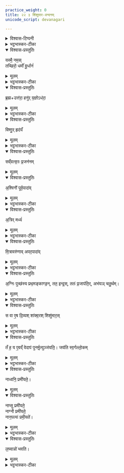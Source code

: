 ```yaml
---
practice_weight: 0
title: २२ ३ शिंशुमार-वन्दनम्
unicode_script: devanagari

---
```


<details><summary>विश्वास-टिप्पनी</summary>

![](../../images/dolphin.jpg)
{class="thumbnail"}
![](../../images/precession_sky_chart.jpg)
{class="thumbnail"}

आरण्यके तैत्तिरीये सायणभाष्यान्विते [ऽत्रोक्तः](https://archive.org/stream/Anandashram_Samskrita_Granthavali_Anandashram_Sanskrit_Series/ASS_036_Taittiriya_Aranyakam_With_Sayana_Bhashya_Part_1_-_Babasastri_Phadke_1898#page/n161/mode/2up)। [भट्टभास्कर-टीकायान्तु](https://archive.org/stream/taittiriya/taittiriya_aranyaka_bhaskara_01#page/n255/mode/2up) स्पष्टं विनियोगकाल्पोऽनुक्तः \- किञ्च "दिवि भवो दिव्य" इति शिशुमारविवरणान् नक्षत्रमण्डलविशेषग्रहणं युज्यते। मन्त्रेऽपि शिशुमारम् उद्दिश्य ध्रुवस्य क्षितिर् असीत्युक्तम् अवधेयम। ध्रुवमण्डलं शिशुमारं कल्पयेत्, अथवा प्राचीनध्रुवं thuban-तारां तथा।

(ब्रह्माण्डपुराणस्य 23.101-104 इत्यनेन तोलनीयम् - [यथोक्तमत्र](https://twitter.com/blog_supplement/status/960345623500386305)।)
</details>


<details><summary>भट्टभास्कर-टीका</summary>

2अधुना ईश्वरस्य शरीरस्थानीयम् अंशपरिणामं विश्वोपादानं शिशुमारदेहत्वेन रूपयति - यस्मा इति ॥ 
</details>

<details open><summary>विश्वास-प्रस्तुतिः</summary>

यस्मै॒ नम॒स्  
तच्छिरो॒ धर्मो॑ मू॒र्धानं॑  
</details>

<details><summary>मूलम्</summary>

यस्मै॒ नम॒स्  
तच्छिरो॒ धर्मो॑ मू॒र्धानं॑  
</details>

<details><summary>भट्टभास्कर-टीका</summary>

यस्मा एव नमस्कारः कर्तव्य इति प्रश्नान्ते वक्ष्यते स एवेश्वरोऽस्य शरीरस्य शिर इव प्रधानभूतः यथा 'मखस्य शिरोसि' इति, आत्मेति यावत्, ममेदमित्यभिमन्तृत्वात् ।  
धर्मो मूर्धानं, विभक्तिव्यत्ययः, मूर्धा, आगलाद् उत्तमाङ्गस्य शरीरस्य उत्तमत्वादेव । 
</details>

<details open><summary>विश्वास-प्रस्तुतिः</summary>

ब्र॒ह्म+उत्त॑रा॒ हनु॑र् य॒ज्ञोऽध॑रा॒  
</details>

<details><summary>मूलम्</summary>

ब्र॒ह्म+उत्त॑रा॒ हनु॑र् य॒ज्ञोऽध॑रा॒  
</details>

<details><summary>भट्टभास्कर-टीका</summary>

ब्रह्मा च यज्ञश्च हनुद्वयं, ग्रसनीयाकर्षणात् । 
</details>

<details open><summary>विश्वास-प्रस्तुतिः</summary>

विष्णु॒र् हृद॑यँ  
</details>

<details><summary>मूलम्</summary>

विष्णु॒र् हृद॑यँ  
</details>

<details><summary>भट्टभास्कर-टीका</summary>

विष्णुर्हृदयम् आन्तरस्थानविशेषः, व्यापकत्वात् , पवित्रत्वाच्च । 
</details>

<details open><summary>विश्वास-प्रस्तुतिः</summary>

सव्ँवत्स॒रः प्र॒जन॑नम्  
</details>

<details><summary>मूलम्</summary>

सव्ँवत्स॒रः प्र॒जन॑नम्  
</details>

<details open><summary>विश्वास-प्रस्तुतिः</summary>

अ॒श्विनौ॑ पूर्व॒पादा॑व्  
</details>

<details><summary>मूलम्</summary>

अ॒श्विनौ॑ पूर्व॒पादा॑व्  
</details>

<details><summary>भट्टभास्कर-टीका</summary>

अश्विनौ पूर्वपादौ, आदानशक्तिहेतुत्वात् । 
</details>

<details open><summary>विश्वास-प्रस्तुतिः</summary>

अ॒त्रिर् मध्यं॑  
</details>

<details><summary>मूलम्</summary>

अ॒त्रिर् मध्यं॑  
</details>

<details><summary>भट्टभास्कर-टीका</summary>

अत्रिर्मध्यं, मृत्युरेवोदरं, अत्ता अत्रिः । 
</details>

<details open><summary>विश्वास-प्रस्तुतिः</summary>

मि॒त्रावरु॑णाव् अपर॒पादा॑व्  
</details>

<details><summary>मूलम्</summary>

मि॒त्रावरु॑णाव् अपर॒पादा॑व्  
</details>

<details><summary>भट्टभास्कर-टीका</summary>

मित्रावरुणावपरपादौ, प्रतिष्ठाहेतुत्वाज्जगतः । 
</details>

<details open><summary>विश्वास-प्रस्तुतिः</summary>

अ॒ग्निः पुच्छ॑स्य प्रथ॒मङ्काण्ड॒न्, तत॒ इन्द्र॒स्, ततः॑ प्र॒जाप॑ति॒र्, अभ॑यञ् चतु॒र्थम्।  
</details>

<details><summary>मूलम्</summary>

अ॒ग्निः पुच्छ॑स्य प्रथ॒मङ्काण्ड॒न्, तत॒ इन्द्र॒स्, ततः॑ प्र॒जाप॑ति॒र्, अभ॑यञ् चतु॒र्थम्।  
</details>

<details><summary>भट्टभास्कर-टीका</summary>

अग्न्यादयः पुच्छख्य प्रथमादीनि काण्डानि पर्वाणि । अग्नीन्द्रौ गतौ । प्रजापतिः कश्यपाख्योष्टमस्सूर्यः । अभयमिति ध्रुवात्मकं ब्रह्मैव, यतः प्रभृत्य् उपाधिभयं नास्ति ॥  
</details>


<details open><summary>विश्वास-प्रस्तुतिः</summary>

स वा ए॒ष दि॒व्यश् शा॑क्व॒रश् शिशु॑मार॒स्
</details>

<details><summary>मूलम्</summary>

स वा ए॒ष दि॒व्यश् शा॑क्व॒रश् शिशु॑मार॒स्
</details>

<details><summary>भट्टभास्कर-टीका</summary>

3स वा एष दिव्यः दिवि भवः शाक्वरः महाशक्तिः। यद्वा - शाक्वरः वृषभस् तद्वान् स एव वा । यद्वा - सप्तव्यूहव्याप्त विश्वः शिरोमूर्धहनुहृदयपादमध्यपुच्छात्मकत्वात् । शिशुमारो ग्राहविशेषः, तदाकारेण रूपितत्वादेवमुच्यते । अन्य आह - शिशून् अज्ञानेव अयं मारयति न विदुष इति ॥  
</details>


<details open><summary>विश्वास-प्रस्तुतिः</summary>

तँ ह॒ य ए॒वव्ँ वेदाप॑ पुनर्मृ॒त्युञ्ज॑यति॒।
जय॑ति स्व॒र्गल्लो॒कम्
</details>

<details><summary>मूलम्</summary>

तँ ह॒ य ए॒वव्ँ वेदाप॑ पुनर्मृ॒त्युञ्ज॑यति॒।
जय॑ति स्व॒र्गल्लो॒कम् 
</details>

<details><summary>भट्टभास्कर-टीका</summary>

4तं विश्वात्मानमीश्वरम् एवम् अनेन रूपेणावस्थितं यो वेद स पुनर्मृत्युमपजयति, जयति च स्वर्गम् । 
</details>

<details open><summary>विश्वास-प्रस्तुतिः</summary>

नाध्वनि॒ प्रमी॑यते॒।
</details>

<details><summary>मूलम्</summary>

नाध्वनि॒ प्रमी॑यते॒।
</details>

<details open><summary>विश्वास-प्रस्तुतिः</summary>

नाप्सु प्रमी॑यते॒  
नाग्नौ प्रमी॑यते॒  
नान॒पत्यः॑ प्रमी॒यते॑।  
</details>

<details><summary>मूलम्</summary>

नाप्सु प्रमी॑यते॒  
नाग्नौ प्रमी॑यते॒  
नान॒पत्यः॑ प्रमी॒यते॑।  
</details>

<details><summary>भट्टभास्कर-टीका</summary>

अध्वादिविषयं पापमरणं तस्य नास्ति । अनपत्यमरणं च पापं, सन्तानोच्छेदेन पितॄणां शोकहेतुत्वात् । 
</details>


<details open><summary>विश्वास-प्रस्तुतिः</summary>

ल॒घ्वान्नो॑ भवति।
</details>

<details><summary>मूलम्</summary>

ल॒घ्वान्नो॑ भवति।
</details>

<details><summary>भट्टभास्कर-टीका</summary>

अलघ्वान+++(=??)+++ इति सर्वदा सर्वत्र सुलभत्वात् । छान्दसं दीर्घत्वम् ॥  
</details>



